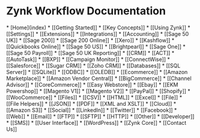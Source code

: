 <h1>Zynk Workflow Documentation</h1>
* [Home](index)
    * [[Getting Started]]
    * [[Key Concepts]]
    * [[Using Zynk]]
    * [[Settings]]
    * [[Extensions]]
    * [[Integrations]]
* [[Accounting]]
    * [[Sage 50 UK]]
    * [[Sage 200]]
    * [[Sage 200 Online]]
    * [[Xero]]
    * [[Kashflow]]
    * [[Quickbooks Online]]
    * [[Sage 50 US]]
    * [[Brightpearl]]
    * [[Sage One]]
    * [[Sage 50 Payroll]]
    * [[Sage 50 UK Reporting]]
* [[CRM]]
    * [[ACT]] 
    * [[AutoTask]]
    * [[BXP]]
    * [[Campaign Monitor]]
    * [[ConnectWise]] 
    * [[Salesforce]]
    * [[Sugar CRM]]
    * [[Zoho CRM]]
* [[Databases]]
    * [[SQL Server]]
    * [[SQLite]]
    * [[ODBC]]
    * [[OLEDB]]
* [[Ecommerce]]
    * [[Amazon Marketplace]]
    * [[Amazon Vendor Central]]
    * [[BigCommerce]]
    * [[Channel Advisor]]
    * [[CoreCommerce]]
    * [[Easy Webstore]]
    * [[Ebay]]
    * [[EKM Powershop]]
    * [[Magento V1]]
    * [[Magento V2]]
    * [[PayPal]]
    * [[Shopify]]
    * [[WooCommerce]]
* [[Files]]
    * [[CSV]]
    * [[HTML]]
    * [[Excel]]
    * [[File]]
    * [[File Helpers]]
    * [[JSON]]
    * [[PDF]]
    * [[XML and XSLT]]
* [[Cloud]]
    * [[Amazon S3]]
* [[Social]]
    * [[LinkedIn]]
    * [[Twitter]]
    * [[Facebook]]
* [[Web]]
    * [[Email]]
    * [[FTP]]
    * [[SFTP]]
    * [[HTTP]]
* [[Other]]
    * [[Developer]]
    * [[SMS]]
    * [[User Interface]]
    * [[WordPress]]
    * [[Zynk Core]]
* [[Contact Us]]

